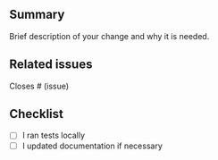## Summary
Brief description of your change and why it is needed.

## Related issues
Closes # (issue)

## Checklist
- [ ] I ran tests locally
- [ ] I updated documentation if necessary

